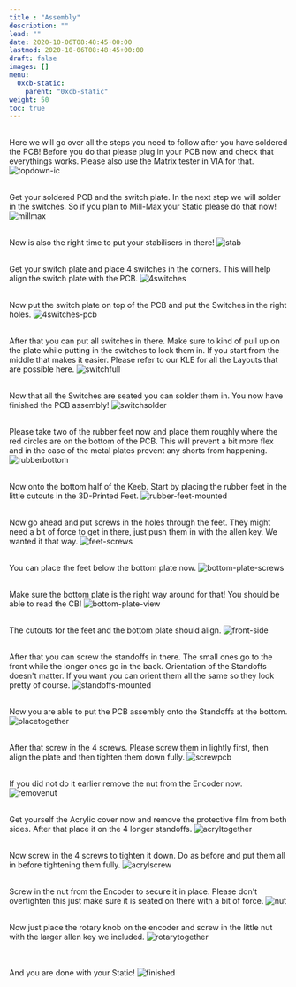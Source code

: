 ```yaml
---
title : "Assembly"
description: ""
lead: ""
date: 2020-10-06T08:48:45+00:00
lastmod: 2020-10-06T08:48:45+00:00
draft: false
images: []
menu:
  0xcb-static:
    parent: "0xcb-static"
weight: 50
toc: true
---
```


<br>Here we will go over all the steps you need to follow after you have soldered the PCB! Before you do that please plug in your PCB now and check that everythings works. Please also use the Matrix tester in VIA for that.
![topdown-ic](topdown-ic.jpg)

<br>Get your soldered PCB and the switch plate. In the next step we will solder in the switches. So if you plan to Mill-Max your Static please do that now!
![millmax](millmax.jpg)

<br>Now is also the right time to put your stabilisers in there!
![stab](stab.jpg)

<br>Get your switch plate and place 4 switches in the corners. This will help align the switch plate with the PCB.
![4switches](4switches.jpg)

<br>Now put the switch plate on top of the PCB and put the Switches in the right holes.
![4switches-pcb](4switches-pcb.jpg)

<br>After that you can put all switches in there. Make sure to kind of pull up on the plate while putting in the switches to lock them in. If you start from the middle that makes it easier. Please refer to our KLE for all the Layouts that are possible here.
![switchfull](switchfull.jpg)

<br>Now that all the Switches are seated you can solder them in. You now have finished the PCB assembly!
![switchsolder](switchsolder.jpg)

<br>Please take two of the rubber feet now and place them roughly where the red circles are on the bottom of the PCB. This will prevent a bit more flex and in the case of the metal plates prevent any shorts from happening.
![rubberbottom](rubberbottom.jpg)

<br>Now onto the bottom half of the Keeb. Start by placing the rubber feet in the little cutouts in the 3D-Printed Feet.
![rubber-feet-mounted](rubber-feet-mounted.jpg)

<br>Now go ahead and put screws in the holes through the feet. They might need a bit of force to get in there, just push them in with the allen key. We wanted it that way.
![feet-screws](feet-screws.jpg)

<br>You can place the feet below the bottom plate now.
![bottom-plate-screws](bottom-plate-screws.jpg)

<br>Make sure the bottom plate is the right way around for that! You should be able to read the CB!
![bottom-plate-view](bottom-plate-view.jpg)

<br>The cutouts for the feet and the bottom plate should align.
![front-side](front-side.jpg)

<br>After that you can screw the standoffs in there. The small ones go to the front while the longer ones go in the back. Orientation of the Standoffs doesn't matter. If you want you can orient them all the same so they look pretty of course.
![standoffs-mounted](standoffs-mounted.jpg)

<br>Now you are able to put the PCB assembly onto the Standoffs at the bottom.
![placetogether](placetogether.jpg)

<br>After that screw in the 4 screws. Please screw them in lightly first, then align the plate and then tighten them down fully.
![screwpcb](screwpcb.jpg)

<br>If you did not do it earlier remove the nut from the Encoder now.
![removenut](removenut.jpg)

<br>Get yourself the Acrylic cover now and remove the protective film from both sides. After that place it on the 4 longer standoffs.
![acryltogether](acryltogether.jpg)

<br>Now screw in the 4 screws to tighten it down. Do as before and put them all in before tightening them fully.
![acrylscrew](acrylscrew.jpg)

<br>Screw in the nut from the Encoder to secure it in place. Please don't overtighten this just make sure it is seated on there with a bit of force.
![nut](nut.jpg)

<br>Now just place the rotary knob on the encoder and screw in the little nut with the larger allen key we included.
![rotarytogether](rotarytogether.jpg)

<br><br>And you are done with your Static!
![finished](finished.jpg)